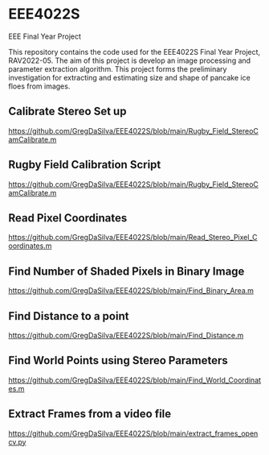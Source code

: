 # EEE4022S
EEE Final Year Project

This repository contains the code used for the EEE4022S Final Year Project, RAV2022-05. The aim of this project is develop an image processing and parameter extraction algorithm. This project forms the preliminary investigation for extracting and estimating size and shape of pancake ice floes from images.

## Calibrate Stereo Set up
https://github.com/GregDaSilva/EEE4022S/blob/main/Rugby_Field_StereoCamCalibrate.m

## Rugby Field Calibration Script
https://github.com/GregDaSilva/EEE4022S/blob/main/Rugby_Field_StereoCamCalibrate.m

## Read Pixel Coordinates
https://github.com/GregDaSilva/EEE4022S/blob/main/Read_Stereo_Pixel_Coordinates.m

## Find Number of Shaded Pixels in Binary Image
https://github.com/GregDaSilva/EEE4022S/blob/main/Find_Binary_Area.m

## Find Distance to a point
https://github.com/GregDaSilva/EEE4022S/blob/main/Find_Distance.m

## Find World Points using Stereo Parameters
https://github.com/GregDaSilva/EEE4022S/blob/main/Find_World_Coordinates.m

## Extract Frames from a video file
https://github.com/GregDaSilva/EEE4022S/blob/main/extract_frames_opencv.py

